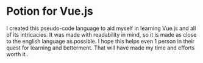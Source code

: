 # Potion for Vue.js

I created this pseudo-code language to aid myself in learning Vue.js and all of its intricacies. It was made with readability in mind, so it is made as close to the english language as possible. I hope this helps even 1 person in their quest for learning and betterment. That will have made my time and efforts worth it.. 

